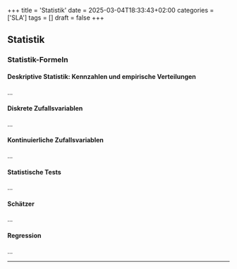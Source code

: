 +++
title = 'Statistik'
date = 2025-03-04T18:33:43+02:00
categories = ['SLA']
tags = []
draft = false
+++

Statistik
-------------

### Statistik-Formeln

#### Deskriptive Statistik: Kennzahlen und empirische Verteilungen

...

#### Diskrete Zufallsvariablen

...

#### Kontinuierliche Zufallsvariablen

...

#### Statistische Tests

...

#### Schätzer

...

#### Regression

...

---
